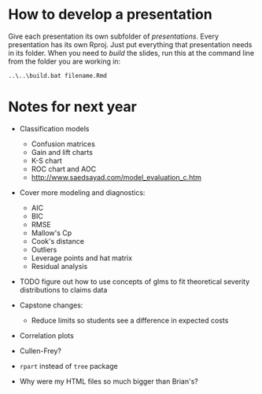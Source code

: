 How to develop a presentation
==================================

Give each presentation its own subfolder of *presentations*.
Every presentation has its own Rproj.
Just put everything that presentation needs in its folder.
When you need to *build* the slides, run this at the command line
from the folder you are working in:

    ..\..\build.bat filename.Rmd
    





Notes for next year
===========================

* Classification models
    + Confusion matrices
    + Gain and lift charts
    + K-S chart
    + ROC chart and AOC
    + http://www.saedsayad.com/model_evaluation_c.htm

* Cover more modeling and diagnostics:
    + AIC
    + BIC
    + RMSE
    + Mallow's Cp
    + Cook's distance
    + Outliers
    + Leverage points and hat matrix
    + Residual analysis


* TODO figure out how to use concepts of glms to fit theoretical severity distributions to claims data

* Capstone changes:
    + Reduce limits so students see a difference in expected costs

* Correlation plots

* Cullen-Frey?

* `rpart` instead of `tree` package

* Why were my HTML files so much bigger than Brian's?




